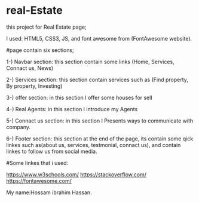 # real-Estate

this project for Real Estate page;

I used: HTML5, CSS3, JS, and font awesome from (FontAwesome website).


#page contain six sections;

 1-) Navbar section:
     this section contain some links (Home, Services, Connact us, News)

 2-) Services section:
     this section contain services such as (Find property, By property, Investing)

 3-) offer section:
     in this section I offer some houses for sell

 4-) Real Agents:
    in this section I introduce my Agents

 5-) Connact us section:
     in this section I Presents ways to communicate with company.
  
 6-) Footer section:
     this section at the end of the page, its contain some qick linkes such as(about us, services, testmonial, connact us),
     and contain linkes to follow us from social media. 


#Some linkes that i used:

 https://www.w3schools.com/
 https://stackoverflow.com/
 https://fontawesome.com/



My name:Hossam ibrahim Hassan.
     
